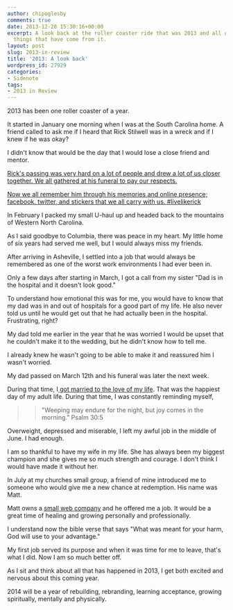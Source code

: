 ```yaml
---
author: chipoglesby
comments: true
date: 2013-12-28 15:30:16+00:00
excerpt: A look back at the roller coaster ride that was 2013 and all of the amazing
  things that have come from it.
layout: post
slug: 2013-in-review
title: '2013: A look back'
wordpress_id: 27929
categories:
- Sidenote
tags:
- 2013 in Review
---
```





2013 has been one roller coaster of a year.




It started in January one morning when I was at the South Carolina home. A friend called to ask me if I heard that Rick Stilwell was in a wreck and if I knew if he was okay?




I didn't know that would be the day that I would lose a close friend and mentor.




[Rick's passing was very hard on a lot of people and drew a lot of us closer together. We all gathered at his funeral to pay our respects.](http://www.chipoglesby.com/2013/01/in-memory-of-rick-stilwell/)




[Now we all remember him through his memories and online presence; facebook, twitter, and stickers that we all carry with us. #livelikerick](http://www.chipoglesby.com/2013/01/in-memory-of-rick-stilwell/)




In February I packed my small U-haul up and headed back to the mountains of Western North Carolina.




As I said goodbye to Columbia, there was peace in my heart. My little home of six years had served me well, but I would always miss my friends.




After arriving in Asheville, I settled into a job that would always be remembered as one of the worst work environments I had ever been in.




Only a few days after starting in March, I got a call from my sister "Dad is in the hospital and it doesn't look good."




To understand how emotional this was for me, you would have to know that my dad was in and out of hospitals for a good part of my life. He also never told us until he would get out that he had actually been in the hospital. Frustrating, right?




My dad told me earlier in the year that he was worried I would be upset that he couldn't make it to the wedding, but he didn't know how to tell me.




I already knew he wasn't going to be able to make it and reassured him I wasn't worried.




My dad passed on March 12th and his funeral was later the next week.




During that time, I[ got married to the love of my life](http://www.chipoglesby.com/2013/04/were-married/). That was the happiest day of my adult life. During that time, I was constantly reminding myself,





<blockquote>

> 
> "Weeping may endure for the night, but joy comes in the morning." Psalm 30:5
> 
> 
</blockquote>





Overweight, depressed and miserable, I left my awful job in the middle of June. I had enough.




I am so thankful to have my wife in my life. She has always been my biggest champion and she gives me so much strength and courage. I don't think I would have made it without her.




In July at my churches small group, a friend of mine introduced me to someone who would give me a new chance at redemption. His name was Matt.




Matt owns a [small web company](http://www.fastpivot.com) and he offered me a job. It would be a great time of healing and growing personally and professionally.




I understand now the bible verse that says "What was meant for your harm, God will use to your advantage."




My first job served its purpose and when it was time for me to leave, that's what I did. Now I am so much better off.




As I sit and think about all that has happened in 2013, I get both excited and nervous about this coming year.




2014 will be a year of rebuilding, rebranding, learning acceptance, growing spiritually, mentally and physically.

